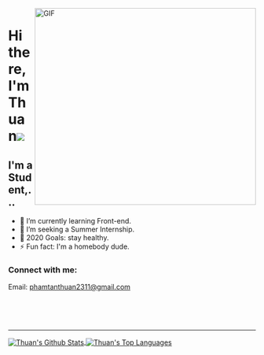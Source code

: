 <img align="right" src="https://media.giphy.com/media/SWoSkN6DxTszqIKEqv/giphy.gif" alt="GIF" width="450" height="400">

<h1>
     Hi there, I'm Thuan<img src="https://raw.githubusercontent.com/tobimori/tobimori/main/wave.gif">
</h1>

## I'm a Student,...

- 🌱 I’m currently learning Front-end.
- 👯 I’m seeking a Summer Internship.
- 🥅 2020 Goals: stay healthy.
- ⚡ Fun fact: I'm a homebody dude.

### Connect with me:

Email: phamtanthuan2311@gmail.com

<br />
<br />
<br />

---

<a href="https://github.com/anuraghazra/github-readme-stats">
  <img align="center" alt="Thuan's Github Stats" src="https://github-readme-stats.vercel.app/api?username=thuanpham2311&show_icons=true&hide_border=true" />
</a>
<a href="https://github.com/anuraghazra/github-readme-stats">
  <img align="center" alt="Thuan's Top Languages" src="https://github-readme-stats.vercel.app/api/top-langs/?username=thuanpham2311&layout=compact&hide_border=true" />
</a>

